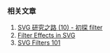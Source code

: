 

### 相关文章

1. [SVG 研究之路 (10) - 初探 filter](https://www.oxxostudio.tw/articles/201406/svg-10-filter-1.html)
2. [Filter Effects in SVG](http://srufaculty.sru.edu/david.dailey/svg/SVGOpen2010/Filters2.htm)
3. [SVG Filters 101](https://tympanus.net/codrops/2019/01/15/svg-filters-101/)